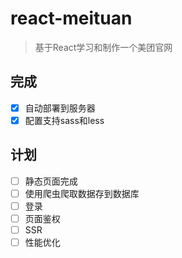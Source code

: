 # react-meituan

> 基于React学习和制作一个美团官网

## 完成

- [x] 自动部署到服务器
- [x] 配置支持sass和less

## 计划

- [ ] 静态页面完成
- [ ] 使用爬虫爬取数据存到数据库
- [ ] 登录
- [ ] 页面鉴权
- [ ] SSR
- [ ] 性能优化
